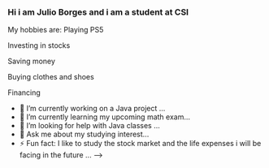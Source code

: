### Hi i am Julio Borges and i am a student at CSI

My hobbies are:
Playing PS5 

Investing in stocks

Saving money

Buying clothes and shoes

Financing

- 🔭 I’m currently working on a Java project ...
- 🌱 I’m currently learning my upcoming math exam...
- 🤔 I’m looking for help with Java classes ...
- 💬 Ask me about my studying interest...
- ⚡ Fun fact: I like to study the stock market and the life expenses i will be facing in the future ...
-->


<!--
**CSI-Julio-Borges/CSI-Julio-Borges** is a ✨ _special_ ✨ repository because its `README.md` (this file) appears on your GitHub profile.

